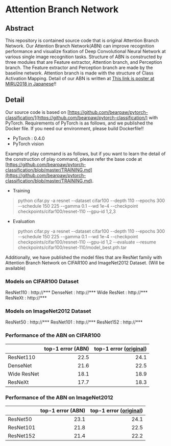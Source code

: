 # Attention Branch Network

## Abstract
This repository is contained source code that is original Attention Branch Network.
Our Attention Branch Network(ABN) can improve recognition performance and visualize fixation of Deep Convolutional Neural Network at various single image recognition tasks. Structure of ABN is constructed by three modules that are Feature extractor, Attention branch, and Perception branch. The Feature extractor and Perception branch are made by the baseline network. Attention branch is made with the structure of Class Activation Mapping. Detail of our ABN is written at [This link is poster at MIRU2018 in Japanese](https://drive.google.com/file/d/11uMkpMgb1vtcG78cDDwfwC-fowkdrqVU/view?usp=sharing)!!

## Detail
Our source code is based on [https://github.com/bearpaw/pytorch-classification/](https://github.com/bearpaw/pytorch-classification/) with PyTorch. Requirements of PyTorch is as follows, and we published the Docker file. If you need our environment, please build Dockerfile!!
- PyTorch : 0.4.0
- PyTorch vision

Example of play command is as follows, but if you want to learn the detail of the construction of play command, please refer the base code at [https://github.com/bearpaw/pytorch-classification/blob/master/TRAINING.md](https://github.com/bearpaw/pytorch-classification/blob/master/TRAINING.md).

- Training
> python cifar.py -a resnet --dataset cifar100 --depth 110 --epochs 300 --schedule 150 225 --gamma 0.1 --wd 1e-4 --checkpoint checkpoints/cifar100/resnet-110 --gpu-id 1,2,3

- Evaluation
> python cifar.py -a resnet --dataset cifar100 --depth 110 --epochs 300 --schedule 150 225 --gamma 0.1 --wd 1e-4 --checkpoint checkpoints/cifar100/resnet-110 --gpu-id 1,2 --evaluate --resume checkpoints/cifar100/resnet-110/model_best.pth.tar


Additionally, we have published the model files that are ResNet family with Attention Branch Network on CIFAR100 and ImageNet2012 Dataset. (Will be available)

### Models on CIFAR100 Dataset
ResNet110 : http://***
DenseNet : http://***
Wide ResNet : http://***
ResNeXt : http://***

### Models on ImageNet2012 Dataset
ResNet50 : http://***
ResNet101 : http://***
ResNet152 : http://***

### Performance of the ABN on CIFAR100

|  | top-1 error (ABN) | top-1 error ([original](https://github.com/bearpaw/pytorch-classification)) |
|:------------|------------:|------------:|
| ResNet110   |        22.5 |        24.1 |
| DenseNet    |        21.6 |        22.5 |
| Wide ResNet |        18.1 |        18.9 |
| ResNeXt     |        17.7 |        18.3 |


### Performance of the ABN on ImageNet2012

|  | top-1 error (ABN) | top-1 error ([original](https://github.com/bearpaw/pytorch-classification)) |
|:------------|------------:|------------:|
| ResNet50    |        23.1 |        24.1 |
| ResNet101   |        21.8 |        22.5 |
| ResNet152   |        21.4 |        22.2 |




